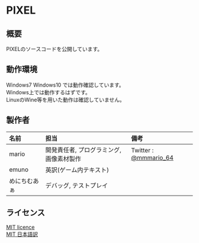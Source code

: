 # PIXEL  

## 概要
PIXELのソースコードを公開しています。

## 動作環境
Windows7 Windows10 では動作確認しています。  
Windows上では動作するはずです。  
LinuxのWine等を用いた動作は確認していません。  

## 製作者
| 名前         | 担当                                  | 備考 |
|:------------|:--------------------------------------|:-----|
| mario       | 開発責任者, プログラミング, 画像素材製作 | Twitter : [@mmmario_64](https://twitter.com/mmmario_64) |
| emuno       | 英訳(ゲーム内テキスト)                  |  |
| めにちむあぁ | デバッグ, テストプレイ                  |  |

##  ライセンス
[MIT licence](https://opensource.org/licenses/mit-license.php)  
[MIT 日本語訳](https://ja.osdn.net/projects/opensource/wiki/licenses%2FMIT_license)
